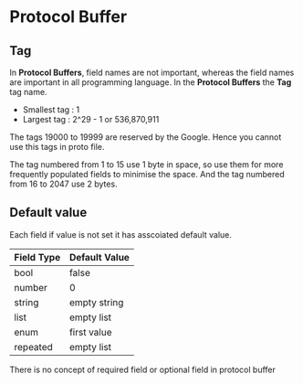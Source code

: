 # Protocol Buffer

## Tag

In **Protocol Buffers**, field names are not important, whereas the field names are important in all programming language. In the **Protocol Buffers** the **Tag** tag name.

- Smallest tag : 1
- Largest tag : 2^29 - 1 or 536,870,911

The tags 19000 to 19999 are reserved by the Google. Hence you cannot use this tags in proto file. 

The tag numbered from 1 to 15 use 1 byte in space, so use them for more frequently populated fields to minimise the space. And the tag numbered from 16 to 2047 use 2 bytes.


## Default value

Each field if value is not set it has asscoiated default value.

Field Type|Default Value
---|---
bool | false
number | 0
string | empty string
list | empty list
enum | first value
repeated | empty list

There is no concept of required field or optional field in protocol buffer